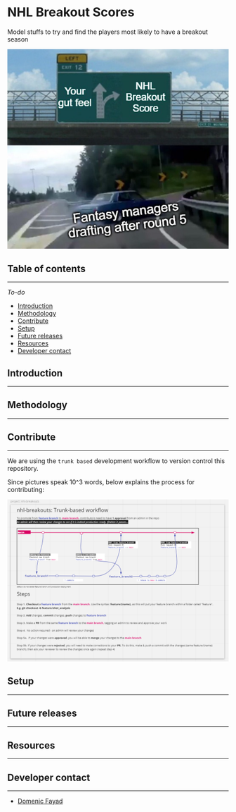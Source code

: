 

# NHL Breakout Scores
Model stuffs to try and find the players most likely to have a breakout season

![NHL Breakout Meme](app/assets/images/nhl_breakout_meme.png "NHL Breakout Scores meme")

## Table of contents
---
*To-do*
* [Introduction](#introduction)
* [Methodology](#methodology)
* [Contribute](#contribute)
* [Setup](#contribute)
* [Future releases](#future-releases)
* [Resources](#resources)
* [Developer contact](#developer-contact)

## Introduction
---


## Methodology
---

## Contribute
---
We are using the `trunk based` development workflow to version control this repository.

Since pictures speak 10^3 words, below explains the process for contributing:

![NHL-BREAKOUTS Trunk-based development workflow](app/assets/images/workflow.png "NHL-BREAKOUTS Trunk-based development workflow")


## Setup
---

## Future releases
---


## Resources
---


## Developer contact
---
* [Domenic Fayad](https://www.fullstaxx.com/)
